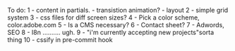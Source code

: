 To do:
1 - content in partials.
    - transistion animation?
    - layout
2 - simple grid system
3 - css files for diff screen sizes?
4 - Pick a color scheme, color.adobe.com
5 - Is a CMS necessary?
6 - Contact sheet?
7 - Adwords, SEO
8 - I8n .......... ugh.
9 - "i'm currently accepting new projects"sorta thing
10 - cssify in pre-commit hook

